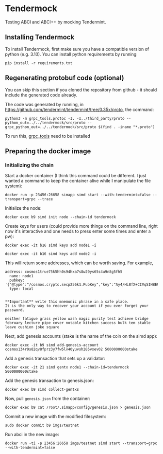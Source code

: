 # Tendermock
Testing ABCI and ABCI++ by mocking Tendermint.

## Installing Tendermock

To install Tendermock, first make sure you have a compatible version of python (e.g. 3.10).
You can install python requirements by running

```
pip install -r requirements.txt
```



## Regenerating protobuf code (optional)
You can skip this section if you cloned the repository from github - it should include the generated code already.

The code was generated by running, in https://github.com/tendermint/tendermint/tree/0.35x/proto, the command:
```
python3 -m grpc_tools.protoc -I. -I../third_party/proto --python_out=../../tendermock/src/proto --grpc_python_out=../../tendermock/src/proto $(find . -iname "*.proto")
```
To run this, [grpc_tools](https://grpc.io/docs/languages/python/quickstart/) need to be installed 


## Preparing the docker image

### Initializing the chain

Start a docker container (I think this command could be different. I just wanted a command to keep the container alive while I manipulate the file system):

`docker run -p 23456:26658 simapp simd start --with-tendermint=false --transport=grpc --trace`

Initialize the node:

`docker exec b9 simd init node --chain-id tendermock`

Create keys for users (could provide more things on the command line, right now it's interactive and one needs to press enter some times and enter a pw):

`docker exec -it b16 simd keys add node1 -i`

`docker exec -it b16 simd keys add node2 -i`

This will return some addresses, which can be worth saving. For example,
```
address: cosmos1true75k5hh0s94hxa7s8w29ys65s4u9n8g5fh5
  name: node1
  pubkey: '{"@type":"/cosmos.crypto.secp256k1.PubKey","key":"Ay4/Hi8fX+CIVqSIHBE9n9k0TfzdtFtTwcrKJc1qo2w3"}'
  type: local


**Important** write this mnemonic phrase in a safe place.
It is the only way to recover your account if you ever forget your password.

neither fatigue grass yellow wash magic purity test achieve bridge february lecture pipe cover notable kitchen success bulk ten stable leave cushion joke square
```

Next, add genesis accounts (stake is the name of the coin on the simd app):

`docker exec -it b9 simd add-genesis-account cosmos134r9s82qv8fprz3y7fw5lv40yuvsh285vxev02 5000000000stake`

Add a genesis transaction that sets up a validator:

`docker exec -it 21 simd gentx node1 --chain-id=tendermock 5000000000stake`

Add the genesis transaction to genesis.json:

`docker exec b9 simd collect-gentxs`

Now, pull `genesis.json` from the container:

`docker exec b9 cat /root/.simapp/config/genesis.json > genesis.json`

Commit a new image with the modified filesystem:

`sudo docker commit b9 imgs/testnet`

Run abci in the new image:

`docker run -ti -p 23456:26658 imgs/testnet simd start --transport=grpc --with-tendermint=false`
